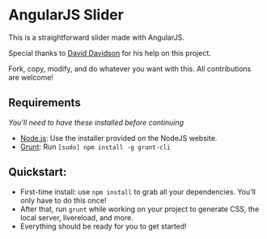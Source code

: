 AngularJS Slider
================

This is a straightforward slider made with AngularJS.

Special thanks to [David Davidson](http://github.com/david-davidson) for his help on this project.

Fork, copy, modify, and do whatever you want with this. All contributions are welcome!

## Requirements

*You&rsquo;ll need to have these installed before continuing*

 - [Node.js](http://nodejs.org): Use the installer provided on the NodeJS website.
 - [Grunt](http://gruntjs.com/): Run `[sudo] npm install -g grunt-cli`
 
## Quickstart:

- First-time install: use `npm install` to grab all your dependencies. You&rsquo;ll only have to do this once!
- After that, run `grunt` while working on your project to generate CSS, the local server, livereload, and more. 
- Everything should be ready for you to get started!


